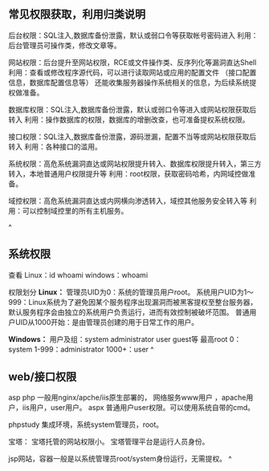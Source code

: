## **常见权限获取，利用归类说明**
后台权限：SQL注入,数据库备份泄露，默认或弱口令等获取帐号密码进入 
利用：后台管理员可操作类，修改文章等。

网站权限：后台提升至网站权限，RCE或文件操作类、反序列化等漏洞直达Shell 
利用：查看或修改程序源代码，可以进行读取网站或应用的配置文件 （接口配置信息，数据库配置信息等）
还能收集服务器操作系统相关的信息，为后续系统提权做准备。

数据库权限：SQL注入,数据库备份泄露，默认或弱口令等进入或网站权限获取后转入 
利用：操作数据库的权限，数据库的增删改查，也可准备提权系统权限。

接口权限：SQL注入,数据库备份泄露，源码泄漏，配置不当等或网站权限获取后转入 
利用：各种接口的滥用。                                                                                                        

系统权限：高危系统漏洞直达或网站权限提升转入、数据库权限提升转入，第三方转入，本地普通用户权限提升等 
利用：root权限，获取密码哈希，内网域控做准备。

域控权限：高危系统漏洞直达或内网横向渗透转入，域控其他服务安全转入等 
利用：可以控制域控里的所有主机服务。

^
## **系统权限**
查看
Linux：id whoami
windows：whoami

权限划分 
**Linux：**
管理员UID为0：系统的管理员用户root。 
系统用户UID为1～999：Linux系统为了避免因某个服务程序出现漏洞而被黑客提权至整台服务器，默认服务程序会由独立的系统用户负责运行，进而有效控制被破坏范围。 
普通用户UID从1000开始：是由管理员创建的用于日常工作的用户。 

**Windows：**
用户及组：system administrator user guest等
最高root 0：system
1-999：administrator
1000+：user
^
## **web/接口权限**
asp php 一般用nginx/apche/iis原生部署的， 网络服务www用户 ，apache用户，iis用户，user用户。
aspx 普通用户user权限。可以使用系统自带的cmd。

phpstudy 集成环境，系统system管理员，root。

宝塔：
宝塔托管的网站权限小。
宝塔管理平台是运行人员身份。

jsp网站，容器一般是以系统管理员root/system身份运行，无需提权。
^
